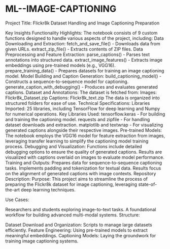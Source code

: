 # ML--IMAGE-CAPTIONING
Project Title:
Flickr8k Dataset Handling and Image Captioning Preparation

Key Insights
Functionality Highlights:
The notebook consists of 9 custom functions designed to handle various aspects of the project, including:
Data Downloading and Extraction:
fetch_and_save_file() - Downloads data from given URLs.
extract_zip_file() - Extracts contents of ZIP files.
Data Preprocessing and Feature Extraction:
parse_captions() - Parses text annotations into structured data.
extract_image_features() - Extracts image embeddings using pre-trained models (e.g., VGG16).
prepare_training_data() - Prepares datasets for training an image captioning model.
Model Building and Caption Generation:
build_captioning_model() - Constructs a sequence-to-sequence model for captioning.
generate_caption_with_debugging() - Produces and evaluates generated captions.
Dataset and Annotations:
The dataset is fetched from:
Images: Flickr8k_Dataset.zip
Captions: Flickr8k_text.zip
The data is organized into structured folders for ease of use.
Technical Specifications:
Libraries Imported: 25 libraries, including TensorFlow for deep learning and Numpy for numerical operations.
Key Libraries Used:
tensorflow.keras - For building and training the captioning model.
requests and zipfile - For handling dataset downloads and extraction.
matplotlib and textwrap - For visualizing generated captions alongside their respective images.
Pre-trained Models:
The notebook employs the VGG16 model for feature extraction from images, leveraging transfer learning to simplify the captioning model training process.
Debugging and Visualization:
Functions include detailed debugging options to ensure the quality of generated captions.
Results are visualized with captions overlaid on images to evaluate model performance.
Training and Outputs:
Prepares data for sequence-to-sequence captioning tasks.
Implements padding and tokenization for textual data.
Results focus on the alignment of generated captions with image contexts.
Repository Description:
Purpose:
This project aims to streamline the process of preparing the Flickr8k dataset for image captioning, leveraging state-of-the-art deep learning techniques.

Use Cases:

Researchers and students exploring image-to-text tasks.
A foundational workflow for building advanced multi-modal systems.
Structure:

Dataset Download and Organization: Scripts to manage large datasets efficiently.
Feature Engineering: Using pre-trained models to extract meaningful embeddings.
Captioning Models: Laying the groundwork for training image captioning systems.

